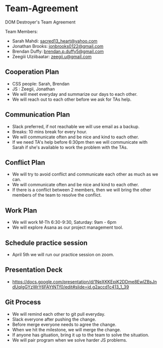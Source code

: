 # Team-Agreement
DOM Destroyer's Team Agreement

Team Members:

- Sarah Mahdi: sacred13_heart@yahoo.com
- Jonathan Brooks: jonbrooks0122@gmail.com
- Brendan Duffy: brendan.p.duffy5@gmail.com
- Zeegiii Ulziibaatar: zeegii.u@gmail.com

## Cooperation Plan
- CSS people: Sarah, Brendan
- JS : Zeegii, Jonathan
- We will meet everyday and summarize our days to each other.
- We will reach out to each other before we ask for TAs help.

## Communication Plan

- Slack preferred, if not reachable we will use email as a backup. 
- Breaks: 10 mins break for every hour.
- We will communicate often and be nice and kind to each other.
- If we need TA's help before 6:30pm then we will communicate with Sarah if she's available to work the problem with the TAs. 

## Conflict Plan

- We will try to avoid conflict and communicate each other as much as we can.
- We will communicate often and be nice and kind to each other.
- If there is a conflict between 2 members, then we will bring the other members of the team to resolve the conflict. 

## Work Plan

- We will work M-Th 6:30-9:30, Saturday: 9am - 6pm
- We will explore Asana as our project management tool.

## Schedule practice session

- April 5th we will run our practice session on zoom. 

## Presentation Deck
- https://docs.google.com/presentation/d/1NeXKKEpjK2DDme8EwlZBsJndUqIgGYzWrY6FAYtNTf0/edit#slide=id.g2accd1c413_1_39

## Git Process
- We will remind each other to git pull everyday.
- Slack everyone after pushing the change.
- Before merge everyone needs to agree the change. 
- When we hit the milestone, we will merge the change. 
- If anyone has gituation, bring it up to the team to solve the situation. 
- We will pair program when we solve harder JS problems. 
